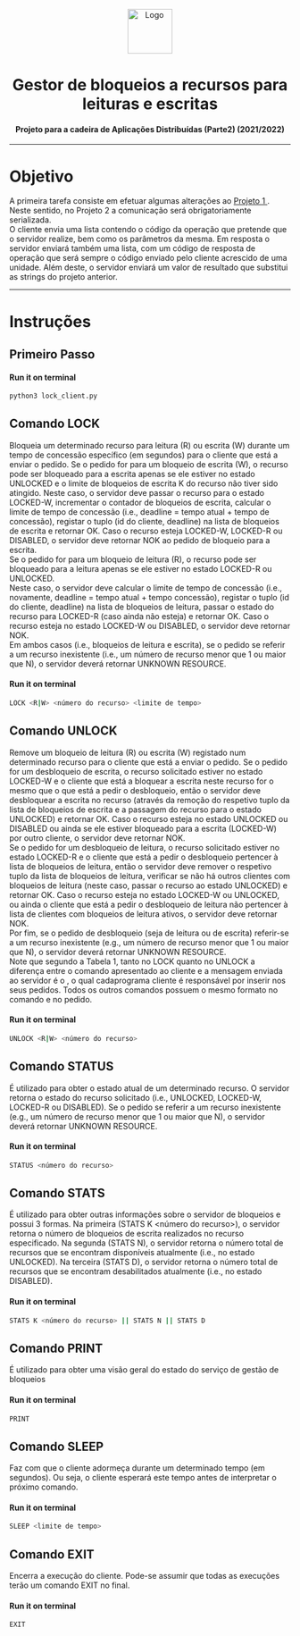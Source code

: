 <p align="center">
    <img src="https://cdn-icons-png.flaticon.com/512/5016/5016854.png" alt="Logo" width="80" height="80">
</p>

# <h1 align="center">Gestor de bloqueios a recursos para leituras e escritas</h1>
<h4 align="center">Projeto para a cadeira de Aplicações Distribuídas (Parte2) (2021/2022)</h4>

<hr>

# Objetivo
A primeira tarefa consiste em efetuar algumas alterações ao <a  href="https://github.com/Marcos-Sousa-Developer/Aplicacoes_Distribuidas_v1/">Projeto 1 </a>. Neste sentido, no Projeto 2 a comunicação será obrigatoriamente serializada. <br>
O cliente envia uma lista contendo o código da operação que pretende que o servidor realize, bem como os parâmetros da mesma. Em resposta o servidor
enviará também uma lista, com um código de resposta de operação que será sempre o código enviado pelo cliente acrescido de uma unidade. Além deste, o servidor enviará um valor de resultado que substitui as strings do projeto anterior. <br>

<hr>

# Instruções   

## Primeiro Passo 

#### **Run it on terminal** 
```bash
python3 lock_client.py
```
## Comando LOCK

Bloqueia um determinado recurso para leitura (R) ou escrita (W) durante um tempo de concessão específico (em segundos) para o cliente que está a enviar o pedido. Se o pedido for para um bloqueio de escrita (W), o recurso pode ser bloqueado para a escrita apenas
se ele estiver no estado UNLOCKED e o limite de bloqueios de escrita K do recurso não tiver sido atingido. Neste caso, o servidor deve passar o recurso para o estado LOCKED-W, incrementar o contador de bloqueios de escrita, calcular o limite de tempo de concessão (i.e., deadline = tempo atual + tempo de concessão), registar o tuplo (id do cliente, deadline) na lista de bloqueios de escrita e retornar OK. Caso o recurso esteja LOCKED-W, LOCKED-R
ou DISABLED, o servidor deve retornar NOK ao pedido de bloqueio para a escrita. <br>
Se o pedido for para um bloqueio de leitura (R), o recurso pode ser bloqueado para a leitura apenas se ele estiver no estado LOCKED-R ou UNLOCKED. <br> Neste caso, o servidor deve calcular o limite de tempo de concessão (i.e., novamente, deadline = tempo atual + tempo concessão),
registar o tuplo (id do cliente, deadline) na lista de bloqueios de leitura, passar o estado do recurso para LOCKED-R (caso ainda não esteja) e retornar OK. Caso o recurso esteja no estado LOCKED-W ou DISABLED, o servidor deve retornar NOK. <br>
Em ambos casos (i.e., bloqueios de leitura e escrita), se o pedido se referir a um recurso inexistente (i.e., um número de recurso menor que 1 ou maior que N), o servidor deverá retornar UNKNOWN RESOURCE.


#### **Run it on terminal** 
```bash
LOCK <R|W> <número do recurso> <limite de tempo>
```

## Comando UNLOCK

Remove um bloqueio de leitura (R) ou escrita (W) registado num determinado recurso para o cliente que está a enviar o pedido. Se o pedido for um desbloqueio de escrita, o recurso solicitado estiver no estado LOCKED-W e o cliente que está a bloquear a escrita neste recurso for o mesmo que o que está a pedir o desbloqueio, então o servidor deve desbloquear a escrita no recurso (através da remoção do respetivo tuplo da lista de bloqueios de escrita e a passagem do recurso para o estado UNLOCKED) e retornar OK. Caso o recurso esteja no estado UNLOCKED ou DISABLED ou ainda se ele estiver bloqueado para a escrita (LOCKED-W) por outro cliente, o servidor deve retornar NOK. <br>
Se o pedido for um desbloqueio de leitura, o recurso solicitado estiver no estado LOCKED-R e o cliente que está a pedir o desbloqueio pertencer à lista de bloqueios de leitura, então o servidor deve remover o respetivo tuplo da lista de bloqueios de leitura, verificar se não há outros clientes com bloqueios de leitura (neste caso, passar o recurso ao estado UNLOCKED) e retornar OK. Caso o recurso esteja no estado LOCKED-W ou UNLOCKED, ou ainda o cliente que está a pedir o desbloqueio de leitura não pertencer à lista de clientes com bloqueios de leitura ativos, o servidor deve retornar NOK. <br>
Por fim, se o pedido de desbloqueio (seja de leitura ou de escrita) referir-se a um recurso inexistente (e.g., um número de recurso menor que 1 ou maior que N), o servidor deverá retornar UNKNOWN RESOURCE. <br>
Note que segundo a Tabela 1, tanto no LOCK quanto no UNLOCK a diferença entre o comando apresentado ao cliente e a mensagem enviada ao servidor é o <id do cliente>, o qual cadaprograma cliente é responsável por inserir nos seus pedidos. Todos os outros comandos possuem o mesmo formato no comando e no pedido.  
    
#### **Run it on terminal** 
```bash
UNLOCK <R|W> <número do recurso>
```
    
## Comando STATUS

É utilizado para obter o estado atual de um determinado recurso. O servidor retorna o estado do recurso solicitado (i.e., UNLOCKED, LOCKED-W, LOCKED-R ou DISABLED). Se o pedido se referir a um recurso inexistente (e.g., um número de recurso menor que 1 ou maior que N), o servidor deverá retornar UNKNOWN RESOURCE. 

#### **Run it on terminal** 
```bash
STATUS <número do recurso>
```
    
## Comando STATS  
    
É utilizado para obter outras informações sobre o servidor de bloqueios e possui 3 formas. Na primeira (STATS K <número do recurso>), o servidor retorna o número de bloqueios de escrita realizados no recurso especificado. Na segunda (STATS N), o servidor retorna o número total de recursos que se encontram disponíveis atualmente (i.e., no estado UNLOCKED). Na terceira (STATS D), o servidor retorna o número total de recursos que se encontram desabilitados atualmente (i.e., no estado DISABLED).

#### **Run it on terminal** 
```bash
STATS K <número do recurso> || STATS N || STATS D
```

## Comando PRINT
É utilizado para obter uma visão geral do estado do serviço de gestão de bloqueios

#### **Run it on terminal** 
```bash
PRINT
```   
## Comando SLEEP 
    
Faz com que o cliente adormeça durante um determinado tempo (em segundos). Ou seja, o cliente esperará este tempo antes de interpretar o próximo comando. 

#### **Run it on terminal** 
```bash
SLEEP <limite de tempo>
```   
    
## Comando EXIT 
    
Encerra a execução do cliente. Pode-se assumir que todas as execuções terão um comando EXIT no final.
 
#### **Run it on terminal** 
```bash
EXIT
```
